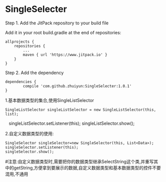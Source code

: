 # SingleSelecter

 Step 1. Add the JitPack repository to your build file

Add it in your root build.gradle at the end of repositories:

	allprojects {
		repositories {
			...
			maven { url 'https://www.jitpack.io' }
		}
	}
  
  

Step 2. Add the dependency

	dependencies {
	        compile 'com.github.zhuiyun:SingleSelecter:1.0.1'
	}
	
	
	
1.基本数据类型的集合,使用SingleListSelector 

    SingleListSelector singleListSelector = new SingleListSelector(this, list);
    
    singleListSelector.setListener(this); 
    singleListSelector.show();

2.自定义数据类型的使用:

    SingleSelector singleSelector=new SingleSelector(this, List<Data>);
    singleSelector.setListener(this);
    singleSelector.show();
	
#注意:自定义数据类型时,需要把你的数据类型继承SelectString这个类,并重写其中的getString,方便拿到要展示的数据,自定义数据类型和基本数据类型的控件不要混用,不通用
